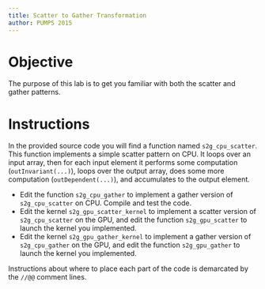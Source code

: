 ```yaml
---
title: Scatter to Gather Transformation
author: PUMPS 2015
---
```


# Objective

The purpose of this lab is to get you familiar with both the scatter and gather patterns.


# Instructions

In the provided source code you will find a function named `s2g_cpu_scatter`.
This function implements a simple scatter pattern on CPU.
It loops over an input array, then for each input element it performs some computation (`outInvariant(...)`), loops over the output array, does some more computation (`outDependent(...)`), and accumulates to the output element.

* Edit the function `s2g_cpu_gather` to implement a gather version of `s2g_cpu_scatter` on CPU. Compile and test the code.
* Edit the kernel `s2g_gpu_scatter_kernel` to implement a scatter version of `s2g_cpu_scatter` on the GPU, and edit the function `s2g_gpu_scatter` to launch the kernel you implemented.
* Edit the kernel `s2g_gpu_gather_kernel` to implement a gather version of `s2g_cpu_gather` on the GPU, and edit the function `s2g_gpu_gather` to launch the kernel you implemented.


Instructions about where to place each part of the code is
demarcated by the `//@@` comment lines.
